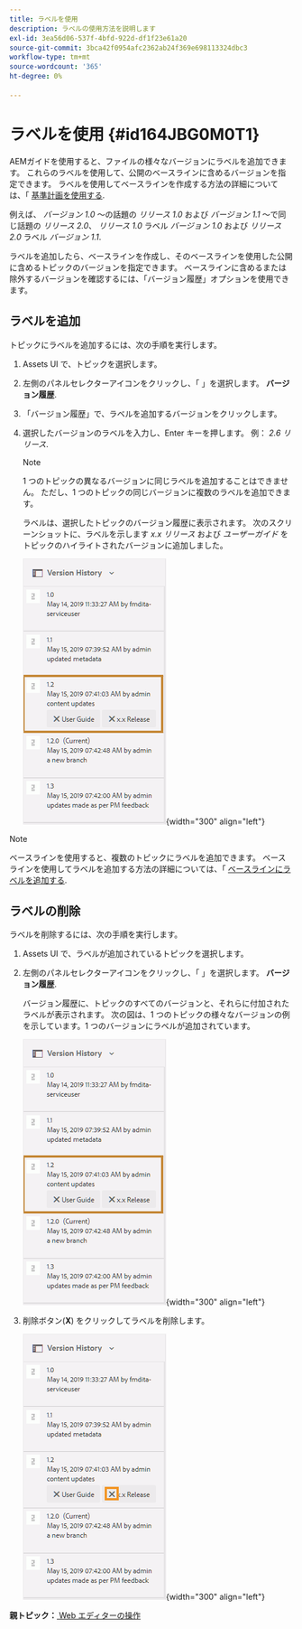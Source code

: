 ```yaml
---
title: ラベルを使用
description: ラベルの使用方法を説明します
exl-id: 3ea56d06-537f-4bfd-922d-df1f23e61a20
source-git-commit: 3bca42f0954afc2362ab24f369e698113324dbc3
workflow-type: tm+mt
source-wordcount: '365'
ht-degree: 0%

---
```


# ラベルを使用 {#id164JBG0M0T1}

AEMガイドを使用すると、ファイルの様々なバージョンにラベルを追加できます。 これらのラベルを使用して、公開のベースラインに含めるバージョンを指定できます。 ラベルを使用してベースラインを作成する方法の詳細については、「 [基準計画を使用する](generate-output-use-baseline-for-publishing.md#).

例えば、 *バージョン 1.0* ～の話題の *リリース 1.0* および *バージョン 1.1* ～で同じ話題の *リリース 2.0*、 *リリース 1.0* ラベル *バージョン 1.0* および *リリース 2.0* ラベル *バージョン 1.1*.

ラベルを追加したら、ベースラインを作成し、そのベースラインを使用した公開に含めるトピックのバージョンを指定できます。 ベースラインに含めるまたは除外するバージョンを確認するには、「バージョン履歴」オプションを使用できます。

## ラベルを追加

トピックにラベルを追加するには、次の手順を実行します。

1. Assets UI で、トピックを選択します。
1. 左側のパネルセレクターアイコンをクリックし、「 」を選択します。 **バージョン履歴**.
1. 「バージョン履歴」で、ラベルを追加するバージョンをクリックします。

1. 選択したバージョンのラベルを入力し、Enter キーを押します。 例： *2.6 リリース*.

   >[!NOTE]
   >
   > 1 つのトピックの異なるバージョンに同じラベルを追加することはできません。 ただし、1 つのトピックの同じバージョンに複数のラベルを追加できます。

   ラベルは、選択したトピックのバージョン履歴に表示されます。 次のスクリーンショットに、ラベルを示します *x.x リリース* および *ユーザーガイド* をトピックのハイライトされたバージョンに追加しました。

   ![](images/labels.png){width="300" align="left"}

>[!NOTE]
>
> ベースラインを使用すると、複数のトピックにラベルを追加できます。 ベースラインを使用してラベルを追加する方法の詳細については、「 [ベースラインにラベルを追加する](generate-output-use-baseline-for-publishing.md#id184KD0T305Z).

## ラベルの削除

ラベルを削除するには、次の手順を実行します。

1. Assets UI で、ラベルが追加されているトピックを選択します。
1. 左側のパネルセレクターアイコンをクリックし、「 」を選択します。 **バージョン履歴**.

   バージョン履歴に、トピックのすべてのバージョンと、それらに付加されたラベルが表示されます。 次の図は、1 つのトピックの様々なバージョンの例を示しています。1 つのバージョンにラベルが追加されています。

   ![](images/labels.png){width="300" align="left"}

1. 削除ボタン\(**X**\) をクリックしてラベルを削除します。

   ![](images/delete-labels.png){width="300" align="left"}


**親トピック：**[ Web エディターの操作](web-editor.md)
